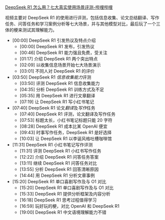 [DeepSeek R1 怎么用？七大真实使用场景评测-哔哩哔哩](https://b23.tv/tRH4wYj)

视频主要对 DeepSeek R1 的使用进行评测，包括信息收集、论文总结翻译、写作任务、问答任务和学习案例分析等七大场景，并与其他模型对比，最后玩了一个三体的梗来测试其理解能力。

- [00:00] DeepSeek R1 引发热议及特点介绍
  - [00:00] DeepSeek R1 发布，引发热议
  - [00:46] DeepSeek R1 能力强且免费，受关注
  - [01:17] 介绍 DeepSeek R1 两个突出特点
  - [02:09] 以收集信息场景开始七大场景演示
  - [03:01] 不同人对 DeepSeek R1 的评价
- [03:50] DeepSeek R1 *信息收集能力*评测
  - [03:50] 评测 DeepSeek R1 信息收集能力
  - [04:35] 分析 DeepSeek R1 训练方式及不足
  - [05:35] 用 DeepSeek R1 进行文章翻译
  - [07:19] 让 DeepSeek R1 写小红书笔记
- [07:40] DeepSeek R1 论文*翻译*及*写作*任务
  - [07:40] DeepSeek R1 评测，论文翻译及写作任务
  - [07:53] 标题太长，小红书笔记标题只能 20 字符
  - [08:28] DeepSeek R1 成本比某 OpenAI 便宜
  - [09:43] 时事写作任务，DeepSeek R1 是好选择
  - [10:03] 让 DeepSeek R1 以李诞风格吐槽咖啡馆
- [11:31] DeepSeek R1 小红书笔记写作评测
  - [11:31] 评测 DeepSeek R1 小红书写作任务
  - [12:22] 介绍 DeepSeek R1 问答任务答案
  - [13:11] 继续 DeepSeek R1 问答任务对比
  - [13:55] 分析 DeepSeek R1 回答清晰原因
  - [14:44] 用 DeepSeek R1 分析文章事例
- [15:20] DeepSeek R1 单口喜剧写作及与 O1 对比
  - [15:20] DeepSeek R1 单口喜剧写作及与 O1 对比
  - [15:33] DeepSeek R1 提供分析框架及内容分析
  - [16:18] DeepSeek R1 思考过程值得学习
  - [16:59] 玩好玩的梗，对比 OpenAI 和 DeepSeek R1
  - [19:00] DeepSeek R1 中文语境理解能力不错
